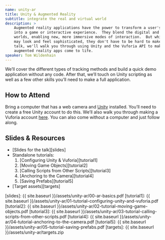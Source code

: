```yaml
---
name: unity-ar
title: Unity & Augmented Reality
subtitle: integrate the real and virtual world
description: >
    Augmented reality applications have the power to transform a user's environment
    into a game or interactive experience.  They blend the digital and physical
    worlds, enabling new, more immersive modes of interaction.  But while AR apps
    may look and feel sophisticated, they don't have to be hard to make.  In this
    talk, we'll walk you through using Unity and the Vuforia API to make your own
    augmented reality apps come to life.
speaker: Tom Wildenhain
---
```


We’ll cover the different types of tracking methods and build a quick demo
application without any code.  After that, we’ll touch on Unity scripting as
well as a few other skills you’ll need to make a full application.

## How to Attend

Bring a computer that has a web camera and [Unity](https://store.unity.com/)
installed.  You’ll need to create a free Unity account to do this.  We’ll also
walk you through making a Vuforia account
[here](https://developer.vuforia.com/user/register).  You can also come without
a computer and just follow along.

## Slides & Resources

- [Slides for the talk][slides]
- Standalone tutorials:
    1. [Configuring Unity & Vuforia][tutorial1]
    2. [Moving Game Objects][tutorial2]
    3. [Calling Scripts from Other Scripts][tutorial3]
    4. [Anchoring to the Camera][tutorial4]
    5. [Saving Prefabs][tutorial5]
- [Target assets][targets]



[slides]:    {{ site.baseurl }}/assets/unity-ar/00-ar-basics.pdf
[tutorial1]: {{ site.baseurl }}/assets/unity-ar/01-tutorial-configuring-unity-and-vuforia.pdf
[tutorial2]: {{ site.baseurl }}/assets/unity-ar/02-tutorial-moving-game-objects.pdf
[tutorial3]: {{ site.baseurl }}/assets/unity-ar/03-tutorial-calling-scripts-from-other-scripts.pdf
[tutorial4]: {{ site.baseurl }}/assets/unity-ar/04-tutorial-anchoring-to-the-camera.pdf
[tutorial5]: {{ site.baseurl }}/assets/unity-ar/05-tutorial-saving-prefabs.pdf
[targets]:   {{ site.baseurl }}/assets/unity-ar/targets.zip


